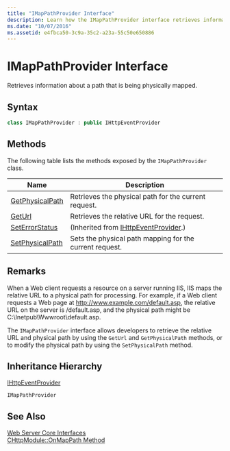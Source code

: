 ```yaml
---
title: "IMapPathProvider Interface"
description: Learn how the IMapPathProvider interface retrieves information about a path that is being physically mapped.
ms.date: "10/07/2016"
ms.assetid: e4fbca50-3c9a-35c2-a23a-55c50e650886
---
```

# IMapPathProvider Interface
Retrieves information about a path that is being physically mapped.  
  
## Syntax  
  
```cpp  
class IMapPathProvider : public IHttpEventProvider  
```  
  
## Methods  
 The following table lists the methods exposed by the `IMapPathProvider` class.  
  
|Name|Description|  
|----------|-----------------|  
|[GetPhysicalPath](../../web-development-reference/native-code-api-reference/imappathprovider-getphysicalpath-method.md)|Retrieves the physical path for the current request.|  
|[GetUrl](../../web-development-reference/native-code-api-reference/imappathprovider-geturl-method.md)|Retrieves the relative URL for the request.|  
|[SetErrorStatus](../../web-development-reference/native-code-api-reference/ihttpeventprovider-seterrorstatus-method.md)|(Inherited from [IHttpEventProvider](../../web-development-reference/native-code-api-reference/ihttpeventprovider-interface.md).)|  
|[SetPhysicalPath](../../web-development-reference/native-code-api-reference/imappathprovider-setphysicalpath-method.md)|Sets the physical path mapping for the current request.|  
  
## Remarks  
 When a Web client requests a resource on a server running IIS, IIS maps the relative URL to a physical path for processing. For example, if a Web client requests a Web page at http://www.example.com/default.asp, the relative URL on the server is /default.asp, and the physical path might be C:\Inetpub\Wwwroot\default.asp.  
  
 The `IMapPathProvider` interface allows developers to retrieve the relative URL and physical path by using the `GetUrl` and `GetPhysicalPath` methods, or to modify the physical path by using the `SetPhysicalPath` method.  
  
## Inheritance Hierarchy  
 [IHttpEventProvider](../../web-development-reference/native-code-api-reference/ihttpeventprovider-interface.md)  
  
 `IMapPathProvider`  
  
## See Also  
 [Web Server Core Interfaces](../../web-development-reference/native-code-api-reference/web-server-core-interfaces.md)   
 [CHttpModule::OnMapPath Method](../../web-development-reference/native-code-api-reference/chttpmodule-onmappath-method.md)
